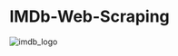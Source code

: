 # IMDb-Web-Scraping
![imdb_logo](https://user-images.githubusercontent.com/60836219/159148493-efbef325-8451-44fd-984c-678fabb8f85c.png)
